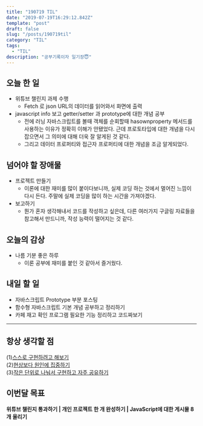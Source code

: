 ```yaml
---
title: "190719 TIL"
date: "2019-07-19T16:29:12.842Z"
template: "post"
draft: false
slug: "/posts/190719til"
category: "TIL"
tags:
  - "TIL"
description: "공부기록이자 일기장😇"
---
```


## 오늘 한 일

- 위튜브 챌린지 과제 수행
  - Fetch 로 json URL의 데이터를 읽어와서 화면에 출력
- javascript info 보고 getter/setter 과 prototype에 대한 개념 공부
  - 전에 러닝 자바스크립트를 볼때 객체를 순회할때 hasownproperty 메서드를 사용하는 이유가 정확히 이해가 안됐었다. 근데 프로토타입에 대한 개념을 다시 잡으면서 그 의미에 대해 더욱 잘 알게된 것 같다.
  - 그리고 데이터 프로퍼티와 접근자 프로퍼티에 대한 개념을 조금 알게되었다.

## 넘어야 할 장애물

- 프로젝트 만들기
  - 이론에 대한 재미를 많이 붙이다보니까, 실제 코딩 하는 것에서 멀어진 느낌이 다시 든다. 주말에 실제 코딩을 많이 하는 시간을 가져야겠다.
- 보고하기
  - 뭔가 혼자 생각해내서 코드를 작성하고 싶은데, 다른 여러가지 구글링 자료들을 참고해서 만드니까, 작성 능력이 떨어지는 것 같다.

## 오늘의 감상

- 나름 기분 좋은 하루
  - 이론 공부에 재미를 붙인 것 같아서 즐거웠다.

## 내일 할 일

- 자바스크립트 Prototype 부분 포스팅
- 함수형 자바스크립트 기본 개념 공부하고 정리하기
- 카페 재고 확인 프로그램 필요한 기능 정리하고 코드짜보기

---



## 항상 생각할 점

(1)<u>스스로 구현하려고 해보기</u> <br>(2)<u>현상보다 원인에 집중하기</u> <br>(3)<u>작은 단위로 나눠서 구현하고 자주 공유하기</u>



## 이번달 목표

**위튜브 챌린지 통과하기 | 개인 프로젝트 한 개 완성하기 | JavaScript에 대한 게시물 8개 올리기**

